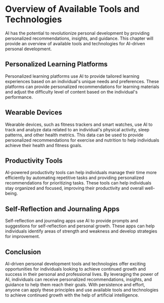 Overview of Available Tools and Technologies
==================================================================================================================

AI has the potential to revolutionize personal development by providing personalized recommendations, insights, and guidance. This chapter will provide an overview of available tools and technologies for AI-driven personal development.

Personalized Learning Platforms
-------------------------------

Personalized learning platforms use AI to provide tailored learning experiences based on an individual's unique needs and preferences. These platforms can provide personalized recommendations for learning materials and adjust the difficulty level of content based on the individual's performance.

Wearable Devices
----------------

Wearable devices, such as fitness trackers and smart watches, use AI to track and analyze data related to an individual's physical activity, sleep patterns, and other health metrics. This data can be used to provide personalized recommendations for exercise and nutrition to help individuals achieve their health and fitness goals.

Productivity Tools
------------------

AI-powered productivity tools can help individuals manage their time more efficiently by automating repetitive tasks and providing personalized recommendations for prioritizing tasks. These tools can help individuals stay organized and focused, improving their productivity and overall well-being.

Self-Reflection and Journaling Apps
-----------------------------------

Self-reflection and journaling apps use AI to provide prompts and suggestions for self-reflection and personal growth. These apps can help individuals identify areas of strength and weakness and develop strategies for improvement.

Conclusion
----------

AI-driven personal development tools and technologies offer exciting opportunities for individuals looking to achieve continued growth and success in their personal and professional lives. By leveraging the power of AI, individuals can receive personalized recommendations, insights, and guidance to help them reach their goals. With persistence and effort, anyone can apply these principles and use available tools and technologies to achieve continued growth with the help of artificial intelligence.


